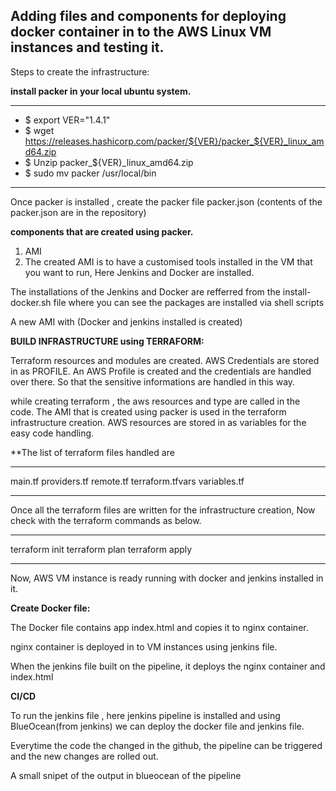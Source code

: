 ## Adding files and components for deploying docker container in to the AWS Linux VM instances and testing it.

Steps to create the infrastructure:


**install packer in your local ubuntu system.**

---
- $ export VER="1.4.1" 
- $ wget https://releases.hashicorp.com/packer/${VER}/packer_${VER}_linux_amd64.zip 
- $ Unzip packer_${VER}_linux_amd64.zip 
- $ sudo mv packer /usr/local/bin
---

Once packer is installed , create the packer file packer.json (contents of the packer.json are in the repository)

**components that are created using packer.**

1. AMI
2. The created AMI is to have a customised tools installed in the VM that you want to run, Here Jenkins and Docker are installed.

The installations of the Jenkins and Docker are refferred from the install-docker.sh file where you can see the packages are installed via shell scripts

A new AMI with (Docker and jenkins installed is created)

**BUILD INFRASTRUCTURE using TERRAFORM:**

Terraform resources and modules are created. AWS Credentials are stored in as PROFILE. An AWS Profile is created and the credentials are handled over there. So that the sensitive informations are handled in this way.

while creating terraform , the aws resources and type are called in the code. The AMI that is created using packer is used in the terraform infrastructure creation. 
AWS resources are stored in as variables for the easy code handling.

**The list of terraform files handled are

---

main.tf
providers.tf
remote.tf
terraform.tfvars
variables.tf

---

Once all the terraform files are written for the infrastructure creation, Now check with the terraform commands as below.

---

terraform init
terraform plan
terraform apply

---

Now, AWS VM instance is ready running with docker and jenkins installed in it.

**Create Docker file:**

The Docker file contains app index.html and copies it to nginx container. 

nginx container is deployed in to VM instances using jenkins file.

When the jenkins file built on the pipeline, it deploys the nginx container and index.html 

**CI/CD**

To run the jenkins file , here jenkins pipeline is installed and using BlueOcean(from jenkins) we can deploy the docker file and jenkins file.

Everytime the code the changed in the github, the pipeline can be triggered and the new changes are rolled out.

A small snipet of the output in blueocean of the pipeline



